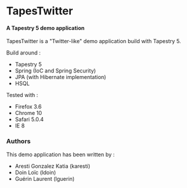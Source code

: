 TapesTwitter
============

#### A Tapestry 5 demo application ####


TapesTwitter is a "Twitter-like" demo application build with Tapestry 5.

Build around :

* Tapestry 5
* Spring (IoC and Spring Security)
* JPA (with Hibernate implementation)
* HSQL

Tested with :

* Firefox 3.6
* Chrome 10
* Safari 5.0.4
* IE 8
 
### Authors ###

This demo application has been written by :

* Aresti Gonzalez Katia (karesti)
* Doin Loïc (ldoin)
* Guérin Laurent (lguerin)
